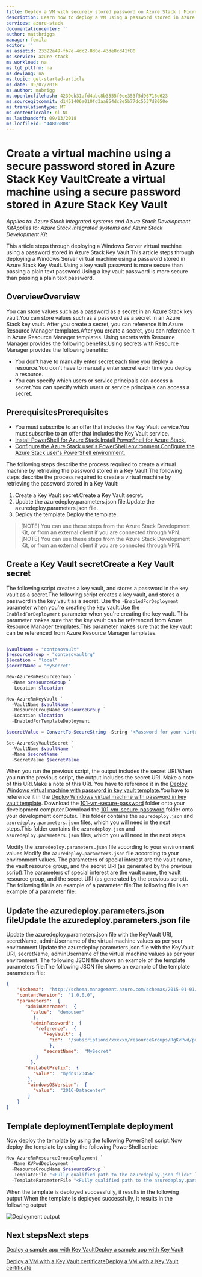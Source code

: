 ```yaml
---
title: Deploy a VM with securely stored password on Azure Stack | Microsoft Docs
description: Learn how to deploy a VM using a password stored in Azure Stack Key Vault
services: azure-stack
documentationcenter: ''
author: mattbriggs
manager: femila
editor: ''
ms.assetid: 23322a49-fb7e-4dc2-8d0e-43de8cd41f80
ms.service: azure-stack
ms.workload: na
ms.tgt_pltfrm: na
ms.devlang: na
ms.topic: get-started-article
ms.date: 05/07/2018
ms.author: mabrigg
ms.openlocfilehash: 4239eb31afd4abc8b3555f0ee353f5d96716d623
ms.sourcegitcommit: d1451406a010fd3aa854dc8e5b77dc5537d8050e
ms.translationtype: MT
ms.contentlocale: nl-NL
ms.lasthandoff: 09/13/2018
ms.locfileid: "44866808"
---
```

# <a name="create-a-virtual-machine-using-a-secure-password-stored-in-azure-stack-key-vault"></a><span data-ttu-id="00538-103">Create a virtual machine using a secure password stored in Azure Stack Key Vault</span><span class="sxs-lookup"><span data-stu-id="00538-103">Create a virtual machine using a secure password stored in Azure Stack Key Vault</span></span>

<span data-ttu-id="00538-104">*Applies to: Azure Stack integrated systems and Azure Stack Development Kit*</span><span class="sxs-lookup"><span data-stu-id="00538-104">*Applies to: Azure Stack integrated systems and Azure Stack Development Kit*</span></span>

<span data-ttu-id="00538-105">This article steps through deploying a Windows Server virtual machine using a password stored in Azure Stack Key Vault.</span><span class="sxs-lookup"><span data-stu-id="00538-105">This article steps through deploying a Windows Server virtual machine using a password stored in Azure Stack Key Vault.</span></span> <span data-ttu-id="00538-106">Using a key vault password is more secure than passing a plain text password.</span><span class="sxs-lookup"><span data-stu-id="00538-106">Using a key vault password is more secure than passing a plain text password.</span></span>

## <a name="overview"></a><span data-ttu-id="00538-107">Overview</span><span class="sxs-lookup"><span data-stu-id="00538-107">Overview</span></span>

<span data-ttu-id="00538-108">You can store values such as a password as a secret in an Azure Stack key vault.</span><span class="sxs-lookup"><span data-stu-id="00538-108">You can store values such as a password as a secret in an Azure Stack key vault.</span></span> <span data-ttu-id="00538-109">After you create a secret, you can reference it in Azure Resource Manager templates.</span><span class="sxs-lookup"><span data-stu-id="00538-109">After you create a secret, you can reference it in Azure Resource Manager templates.</span></span> <span data-ttu-id="00538-110">Using secrets with Resource Manager provides the following benefits:</span><span class="sxs-lookup"><span data-stu-id="00538-110">Using secrets with Resource Manager provides the following benefits:</span></span>

* <span data-ttu-id="00538-111">You don’t have to manually enter secret each time you deploy a resource.</span><span class="sxs-lookup"><span data-stu-id="00538-111">You don’t have to manually enter secret each time you deploy a resource.</span></span>
* <span data-ttu-id="00538-112">You can specify which users or service principals can access a secret.</span><span class="sxs-lookup"><span data-stu-id="00538-112">You can specify which users or service principals can access a secret.</span></span>

## <a name="prerequisites"></a><span data-ttu-id="00538-113">Prerequisites</span><span class="sxs-lookup"><span data-stu-id="00538-113">Prerequisites</span></span>

* <span data-ttu-id="00538-114">You must subscribe to an offer that includes the Key Vault service.</span><span class="sxs-lookup"><span data-stu-id="00538-114">You must subscribe to an offer that includes the Key Vault service.</span></span>
* [<span data-ttu-id="00538-115">Install PowerShell for Azure Stack.</span><span class="sxs-lookup"><span data-stu-id="00538-115">Install PowerShell for Azure Stack.</span></span>](azure-stack-powershell-install.md)
* [<span data-ttu-id="00538-116">Configure the Azure Stack user's PowerShell environment.</span><span class="sxs-lookup"><span data-stu-id="00538-116">Configure the Azure Stack user's PowerShell environment.</span></span>](azure-stack-powershell-configure-user.md)

<span data-ttu-id="00538-117">The following steps describe the process required to create a virtual machine by retrieving the password stored in a Key Vault:</span><span class="sxs-lookup"><span data-stu-id="00538-117">The following steps describe the process required to create a virtual machine by retrieving the password stored in a Key Vault:</span></span>

1. <span data-ttu-id="00538-118">Create a Key Vault secret.</span><span class="sxs-lookup"><span data-stu-id="00538-118">Create a Key Vault secret.</span></span>
2. <span data-ttu-id="00538-119">Update the azuredeploy.parameters.json file.</span><span class="sxs-lookup"><span data-stu-id="00538-119">Update the azuredeploy.parameters.json file.</span></span>
3. <span data-ttu-id="00538-120">Deploy the template.</span><span class="sxs-lookup"><span data-stu-id="00538-120">Deploy the template.</span></span>

><span data-ttu-id="00538-121">[NOTE] You can use these steps from the Azure Stack Development Kit, or from an external client if you are connected through VPN.</span><span class="sxs-lookup"><span data-stu-id="00538-121">[NOTE] You can use these steps from the Azure Stack Development Kit, or from an external client if you are connected through VPN.</span></span>

## <a name="create-a-key-vault-secret"></a><span data-ttu-id="00538-122">Create a Key Vault secret</span><span class="sxs-lookup"><span data-stu-id="00538-122">Create a Key Vault secret</span></span>

<span data-ttu-id="00538-123">The following script creates a key vault, and stores a password in the key vault as a secret.</span><span class="sxs-lookup"><span data-stu-id="00538-123">The following script creates a key vault, and stores a password in the key vault as a secret.</span></span> <span data-ttu-id="00538-124">Use the `-EnabledForDeployment` parameter when you're creating the key vault.</span><span class="sxs-lookup"><span data-stu-id="00538-124">Use the `-EnabledForDeployment` parameter when you're creating the key vault.</span></span> <span data-ttu-id="00538-125">This parameter makes sure that the key vault can be referenced from Azure Resource Manager templates.</span><span class="sxs-lookup"><span data-stu-id="00538-125">This parameter makes sure that the key vault can be referenced from Azure Resource Manager templates.</span></span>

```powershell

$vaultName = "contosovault"
$resourceGroup = "contosovaultrg"
$location = "local"
$secretName = "MySecret"

New-AzureRmResourceGroup `
  -Name $resourceGroup `
  -Location $location

New-AzureRmKeyVault `
  -VaultName $vaultName `
  -ResourceGroupName $resourceGroup `
  -Location $location
  -EnabledForTemplateDeployment

$secretValue = ConvertTo-SecureString -String '<Password for your virtual machine>' -AsPlainText -Force

Set-AzureKeyVaultSecret `
  -VaultName $vaultName `
  -Name $secretName `
  -SecretValue $secretValue

```

<span data-ttu-id="00538-126">When you run the previous script, the output includes the secret URI.</span><span class="sxs-lookup"><span data-stu-id="00538-126">When you run the previous script, the output includes the secret URI.</span></span> <span data-ttu-id="00538-127">Make a note of this URI.</span><span class="sxs-lookup"><span data-stu-id="00538-127">Make a note of this URI.</span></span> <span data-ttu-id="00538-128">You have to reference it in the [Deploy Windows virtual machine with password in key vault template](https://github.com/Azure/AzureStack-QuickStart-Templates/tree/master/101-vm-windows-create-passwordfromkv).</span><span class="sxs-lookup"><span data-stu-id="00538-128">You have to reference it in the [Deploy Windows virtual machine with password in key vault template](https://github.com/Azure/AzureStack-QuickStart-Templates/tree/master/101-vm-windows-create-passwordfromkv).</span></span> <span data-ttu-id="00538-129">Download the [101-vm-secure-password](https://github.com/Azure/AzureStack-QuickStart-Templates/tree/master/101-vm-windows-create-passwordfromkv) folder onto your development computer.</span><span class="sxs-lookup"><span data-stu-id="00538-129">Download the [101-vm-secure-password](https://github.com/Azure/AzureStack-QuickStart-Templates/tree/master/101-vm-windows-create-passwordfromkv) folder onto your development computer.</span></span> <span data-ttu-id="00538-130">This folder contains the `azuredeploy.json` and `azuredeploy.parameters.json` files, which you will need in the next steps.</span><span class="sxs-lookup"><span data-stu-id="00538-130">This folder contains the `azuredeploy.json` and `azuredeploy.parameters.json` files, which you will need in the next steps.</span></span>

<span data-ttu-id="00538-131">Modify the `azuredeploy.parameters.json` file according to your environment values.</span><span class="sxs-lookup"><span data-stu-id="00538-131">Modify the `azuredeploy.parameters.json` file according to your environment values.</span></span> <span data-ttu-id="00538-132">The parameters of special interest are the vault name, the vault resource group, and the secret URI (as generated by the previous script).</span><span class="sxs-lookup"><span data-stu-id="00538-132">The parameters of special interest are the vault name, the vault resource group, and the secret URI (as generated by the previous script).</span></span> <span data-ttu-id="00538-133">The following file is an example of a parameter file:</span><span class="sxs-lookup"><span data-stu-id="00538-133">The following file is an example of a parameter file:</span></span>

## <a name="update-the-azuredeployparametersjson-file"></a><span data-ttu-id="00538-134">Update the azuredeploy.parameters.json file</span><span class="sxs-lookup"><span data-stu-id="00538-134">Update the azuredeploy.parameters.json file</span></span>

<span data-ttu-id="00538-135">Update the azuredeploy.parameters.json file with the KeyVault URI, secretName, adminUsername of the virtual machine values as per your environment.</span><span class="sxs-lookup"><span data-stu-id="00538-135">Update the azuredeploy.parameters.json file with the KeyVault URI, secretName, adminUsername of the virtual machine values as per your environment.</span></span> <span data-ttu-id="00538-136">The following JSON file shows an example of the template parameters file:</span><span class="sxs-lookup"><span data-stu-id="00538-136">The following JSON file shows an example of the template parameters file:</span></span>

```json
{
    "$schema":  "http://schema.management.azure.com/schemas/2015-01-01/deploymentParameters.json#",
    "contentVersion":  "1.0.0.0",
    "parameters":  {
       "adminUsername":  {
         "value":  "demouser"
          },
         "adminPassword":  {
           "reference":  {
              "keyVault":  {
                "id":  "/subscriptions/xxxxxx/resourceGroups/RgKvPwd/providers/Microsoft.KeyVault/vaults/KvPwd"
                },
              "secretName":  "MySecret"
           }
         },
       "dnsLabelPrefix":  {
          "value":  "mydns123456"
        },
        "windowsOSVersion":  {
          "value":  "2016-Datacenter"
        }
    }
}

```

## <a name="template-deployment"></a><span data-ttu-id="00538-137">Template deployment</span><span class="sxs-lookup"><span data-stu-id="00538-137">Template deployment</span></span>

<span data-ttu-id="00538-138">Now deploy the template by using the following PowerShell script:</span><span class="sxs-lookup"><span data-stu-id="00538-138">Now deploy the template by using the following PowerShell script:</span></span>

```powershell
New-AzureRmResourceGroupDeployment `
  -Name KVPwdDeployment `
  -ResourceGroupName $resourceGroup `
  -TemplateFile "<Fully qualified path to the azuredeploy.json file>" `
  -TemplateParameterFile "<Fully qualified path to the azuredeploy.parameters.json file>"
```

<span data-ttu-id="00538-139">When the template is deployed successfully, it results in the following output:</span><span class="sxs-lookup"><span data-stu-id="00538-139">When the template is deployed successfully, it results in the following output:</span></span>

![Deployment output](media/azure-stack-kv-deploy-vm-with-secret/deployment-output.png)

## <a name="next-steps"></a><span data-ttu-id="00538-141">Next steps</span><span class="sxs-lookup"><span data-stu-id="00538-141">Next steps</span></span>

[<span data-ttu-id="00538-142">Deploy a sample app with Key Vault</span><span class="sxs-lookup"><span data-stu-id="00538-142">Deploy a sample app with Key Vault</span></span>](azure-stack-kv-sample-app.md)

[<span data-ttu-id="00538-143">Deploy a VM with a Key Vault certificate</span><span class="sxs-lookup"><span data-stu-id="00538-143">Deploy a VM with a Key Vault certificate</span></span>](azure-stack-kv-push-secret-into-vm.md)
